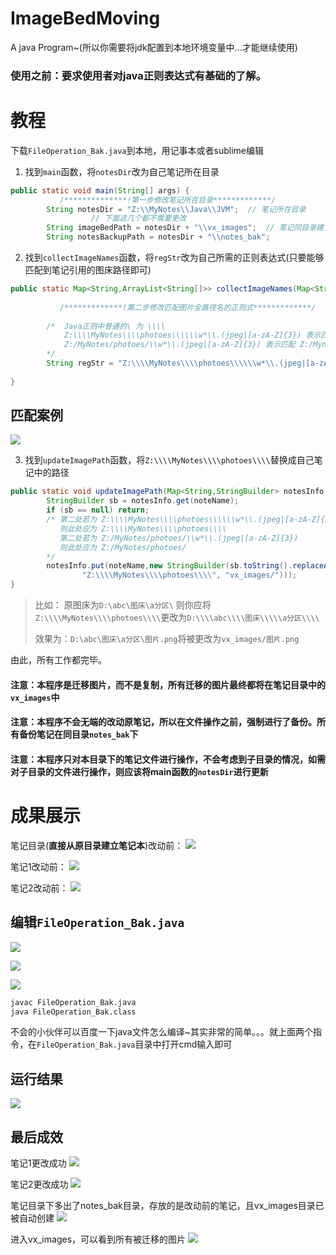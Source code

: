 # ImageBedMoving

A java Program~(所以你需要将jdk配置到本地环境变量中...才能继续使用)

### 使用之前：**要求使用者对java正则表达式有基础的了解**。

# 教程

下载`FileOperation_Bak.java`到本地，用记事本或者sublime编辑

1. 找到`main`函数，将`notesDir`改为自己笔记所在目录

```java
public static void main(String[] args) {
           /**************!第一步修改笔记所在目录*************/
        String notesDir = "Z:\\MyNotes\\Java\\JVM";  // 笔记所在目录
                  // 下面这几个都不需要更改 
        String imageBedPath = notesDir + "\\vx_images";  // 笔记同目录建立图床
        String notesBackupPath = notesDir + "\\notes_bak";

```

2. 找到`collectImageNames`函数，将`regStr`改为自己所需的正则表达式(只要能够匹配到笔记引用的图床路径即可)

```java
public static Map<String,ArrayList<String[]>> collectImageNames(Map<String,StringBuilder> notesInfo){
        
           /*************!第二步修改匹配图片全路径名的正则式*************/
           
        /*  Java正则中普通的\ 为 \\\\
            Z:\\\\MyNotes\\\\photoes\\\\\\w*\\.(jpeg|[a-zA-Z]{3}) 表示匹配 Z:\Mynotes\photoes\xxxx.jpeg或者png或者gif
            Z:/MyNotes/photoes/\\w*\\.(jpeg|[a-zA-Z]{3}) 表示匹配 Z:/Mynotes/photoes/xxxx.jpeg或者png或者gif
        */
        String regStr = "Z:\\\\MyNotes\\\\photoes\\\\\\w*\\.(jpeg|[a-zA-Z]{3})";
      
}
```

## 匹配案例
![](vx_images/406604215220348.png)


3. 找到`updateImagePath`函数，将`Z:\\\\MyNotes\\\\photoes\\\\`替换成自己笔记中的路径

```java
public static void updateImagePath(Map<String,StringBuilder> notesInfo, String noteName){
        StringBuilder sb = notesInfo.get(noteName);
        if (sb == null) return;
        /* 第二处若为 Z:\\\\MyNotes\\\\photoes\\\\\\w*\\.(jpeg|[a-zA-Z]{3})
           则此处应为 Z:\\\\MyNotes\\\\photoes\\\\
           第二处若为 Z:/MyNotes/photoes/\\w*\\.(jpeg|[a-zA-Z]{3})
           则此处应为 Z:/MyNotes/photoes/
        */
        notesInfo.put(noteName,new StringBuilder(sb.toString().replaceAll(
                "Z:\\\\MyNotes\\\\photoes\\\\", "vx_images/")));
}
```

> 比如：
> 原图床为`D:\abc\图床\a分区\`
> 则你应将`Z:\\\\MyNotes\\\\photoes\\\\`更改为`D:\\\\abc\\\\图床\\\\\a分区\\\\`
> 
> 效果为：`D:\abc\图床\a分区\图片.png`将被更改为`vx_images/图片.png`

由此，所有工作都完毕。

#### 注意：本程序是迁移图片，而不是复制，所有迁移的图片最终都将在笔记目录中的`vx_images`中

#### 注意：本程序不会无端的改动原笔记，所以在文件操作之前，强制进行了备份。所有备份笔记在同目录`notes_bak`下

#### 注意：本程序只对本目录下的笔记文件进行操作，不会考虑到子目录的情况，如需对子目录的文件进行操作，则应该将main函数的`notesDir`进行更新


# 成果展示

笔记目录(**直接从原目录建立笔记本**)改动前：
![](vx_images/549861414249665.png)

笔记1改动前：
![](vx_images/366761314236031.png)

笔记2改动前：
![](vx_images/176551414231785.png)


## 编辑`FileOperation_Bak.java`
![](vx_images/9471714247269.png)

![](vx_images/24252814248452.png)

![](vx_images/456852814243588.png)

```bash
javac FileOperation_Bak.java
java FileOperation_Bak.class
```

不会的小伙伴可以百度一下java文件怎么编译~其实非常的简单。。。就上面两个指令，在`FileOperation_Bak.java`目录中打开cmd输入即可

## 运行结果
![](vx_images/123.gif)

## 最后成效

笔记1更改成功
![](vx_images/34063914237134.png)

笔记2更改成功
![](vx_images/363383914230268.png)

笔记目录下多出了notes_bak目录，存放的是改动前的笔记，且vx_images目录已被自动创建
![](vx_images/34384014220798.png)

进入vx_images，可以看到所有被迁移的图片
![](vx_images/265284014223302.png)